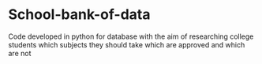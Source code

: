 # School-bank-of-data

Code developed in python
for database with the aim of researching college students which subjects they should take which are approved and which are not
